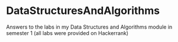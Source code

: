# DataStructuresAndAlgorithms
Answers to the labs in my Data Structures and Algorithms module in semester 1 (all labs were provided on Hackerrank)
